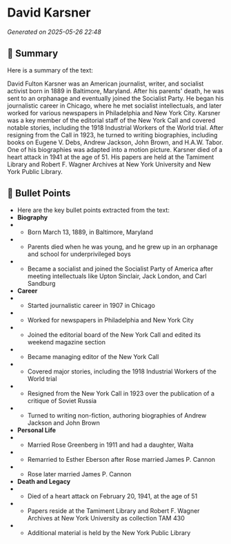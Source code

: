 # David Karsner
*Generated on 2025-05-26 22:48*

## 🧠 Summary
Here is a summary of the text:

David Fulton Karsner was an American journalist, writer, and socialist activist born in 1889 in Baltimore, Maryland. After his parents' death, he was sent to an orphanage and eventually joined the Socialist Party. He began his journalistic career in Chicago, where he met socialist intellectuals, and later worked for various newspapers in Philadelphia and New York City. Karsner was a key member of the editorial staff of the New York Call and covered notable stories, including the 1918 Industrial Workers of the World trial. After resigning from the Call in 1923, he turned to writing biographies, including books on Eugene V. Debs, Andrew Jackson, John Brown, and H.A.W. Tabor. One of his biographies was adapted into a motion picture. Karsner died of a heart attack in 1941 at the age of 51. His papers are held at the Tamiment Library and Robert F. Wagner Archives at New York University and New York Public Library.

## 📌 Bullet Points
- Here are the key bullet points extracted from the text:
- **Biography**
- * Born March 13, 1889, in Baltimore, Maryland
- * Parents died when he was young, and he grew up in an orphanage and school for underprivileged boys
- * Became a socialist and joined the Socialist Party of America after meeting intellectuals like Upton Sinclair, Jack London, and Carl Sandburg
- **Career**
- * Started journalistic career in 1907 in Chicago
- * Worked for newspapers in Philadelphia and New York City
- * Joined the editorial board of the New York Call and edited its weekend magazine section
- * Became managing editor of the New York Call
- * Covered major stories, including the 1918 Industrial Workers of the World trial
- * Resigned from the New York Call in 1923 over the publication of a critique of Soviet Russia
- * Turned to writing non-fiction, authoring biographies of Andrew Jackson and John Brown
- **Personal Life**
- * Married Rose Greenberg in 1911 and had a daughter, Walta
- * Remarried to Esther Eberson after Rose married James P. Cannon
- * Rose later married James P. Cannon
- **Death and Legacy**
- * Died of a heart attack on February 20, 1941, at the age of 51
- * Papers reside at the Tamiment Library and Robert F. Wagner Archives at New York University as collection TAM 430
- * Additional material is held by the New York Public Library
